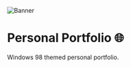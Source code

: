![Banner](https://user-images.githubusercontent.com/32464238/130733260-b01795df-31bb-4c22-bdd0-24ca6d4260c1.png)
# Personal Portfolio 🌐
Windows 98 themed personal portfolio.
